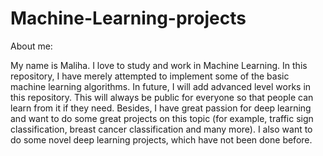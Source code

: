 # Machine-Learning-projects

About me:

My name is Maliha. I love to study and work in Machine Learning. In this repository, I have merely attempted to implement some of the basic machine learning algorithms. In future, I will add advanced level works in this repository. This will always be public for everyone so that people can learn from it if they need. Besides, I have great passion for deep learning and want to do some great projects on this topic (for example, traffic sign classification, breast cancer classification and many more). I also want to do some novel deep learning projects, which have not been done before. 
